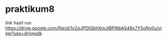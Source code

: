 # praktikum8
link hasil run 
https://drive.google.com/file/d/1v2qJPDIGbhXmJtBPl6bAS48x7Y5oNy0u/view?usp=drivesdk
